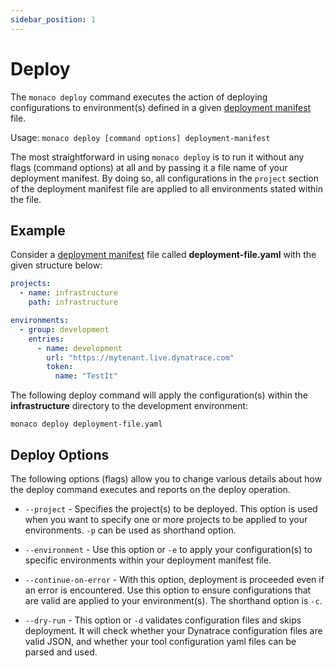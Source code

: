 ```yaml
---
sidebar_position: 1
---
```


# Deploy

The `monaco deploy` command executes the action of deploying configurations to environment(s) defined in a given [deployment manifest](./configuration/manifest.md) file.

Usage: `monaco deploy [command options] deployment-manifest`

The most straightforward in using  `monaco deploy` is to run it without any flags (command options) at all and by passing it a file name of your deployment manifest. By doing so, all configurations in the `project` section of the deployment manifest file are applied to all environments stated within the file.

## Example

Consider a [deployment manifest](./configuration/manifest.md) file called **deployment-file.yaml** with the given structure below:

```yaml
projects:
  - name: infrastructure
    path: infrastructure

environments:
  - group: development
    entries:
      - name: development
        url: "https://mytenant.live.dynatrace.com"
        token:
          name: "TestIt"
```
The following deploy command will apply the configuration(s) within the **infrastructure** directory to the development environment:

```shell
monaco deploy deployment-file.yaml
```

## Deploy Options

The following options (flags) allow you to change various details about how the deploy command executes and reports on the deploy operation.

- `--project` - Specifies the project(s) to be deployed. This option is used when you want to specify one or more projects to be applied to your environments. `-p` can be used as shorthand option.

- `--environment` - Use this option or `-e` to apply your configuration(s) to specific environments within your deployment manifest file.

- `--continue-on-error` - With this option, deployment is proceeded even if an error is encountered. Use this option to ensure configurations that are valid are applied to your environment(s). The shorthand option is `-c`.

- `--dry-run` - This option or `-d` validates configuration files and skips deployment. It will check whether your Dynatrace configuration files are valid JSON, and whether your tool configuration yaml files can be parsed and used.
